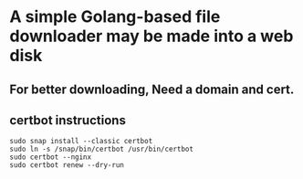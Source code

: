 # A simple Golang-based file downloader may be made into a web disk

## For better downloading, Need a domain and cert.

## certbot instructions

```
sudo snap install --classic certbot
sudo ln -s /snap/bin/certbot /usr/bin/certbot
sudo certbot --nginx
sudo certbot renew --dry-run
```
